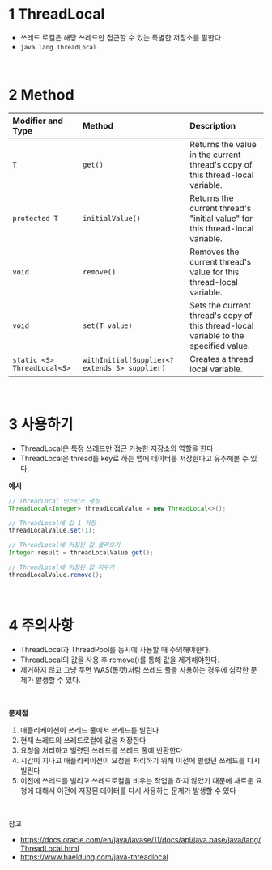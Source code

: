 # 1 ThreadLocal

* 쓰레드 로컬은 해당 쓰레드만 접근할 수 있는 특별한 저장소를 말한다
* `java.lang.ThreadLocal`

<br>

# 2 Method

| Modifier and Type           | Method                                        | Description                                                  |
| :-------------------------- | :-------------------------------------------- | :----------------------------------------------------------- |
| `T`                         | `get()`                                       | Returns the value in the current thread's copy of this thread-local variable. |
| `protected T`               | `initialValue()`                              | Returns the current thread's "initial value" for this thread-local variable. |
| `void`                      | `remove()`                                    | Removes the current thread's value for this thread-local variable. |
| `void`                      | `set(T value)`                                | Sets the current thread's copy of this thread-local variable to the specified value. |
| `static <S> ThreadLocal<S>` | `withInitial(Supplier<? extends S> supplier)` | Creates a thread local variable.                             |

<br>

# 3 사용하기

* ThreadLocal은 특정 쓰레드만 접근 가능한 저장소의 역할을 한다
* ThreadLocal은 thread를 key로 하는 맵에 데이터를 저장한다고 유추해볼 수 있다.



**예시**

```java
// ThreadLocal 인스턴스 생성
ThreadLocal<Integer> threadLocalValue = new ThreadLocal<>();

// ThreadLocal에 값 1 저장
threadLocalValue.set(1);

// ThreadLocal에 저장된 값 불러오기
Integer result = threadLocalValue.get();

// ThreadLocal에 저장된 값 지우기
threadLocalValue.remove();
```

<br>

# 4 주의사항

* ThreadLocal과 ThreadPool를 동시에 사용할 때 주의해야한다.
* ThreadLocal의 값을 사용 후 remove()를 통해 값을 제거해야한다.
* 제거하지 않고 그냥 두면 WAS(톰캣)처럼 쓰레드 풀을 사용하는 경우에 심각한 문제가 발생할 수 있다.

<br>

**문제점**

1. 애플리케이션이 쓰레드 풀에서 쓰레드를 빌린다
2. 현재 쓰레드의 쓰레드로컬에 값을 저장한다
3. 요청을 처리하고 빌렸던 쓰레드를 쓰레드 풀에 반환한다
4. 시간이 지나고 애플리케이션이 요청을 처리하기 위해 이전에 빌렸던 쓰레드를 다시 빌린다
5. 이전에 쓰레드를 빌리고 쓰레드로컬을 비우는 작업을 하지 않았기 때문에 새로운 요청에 대해서 이전에 저장된 데이터를 다시 사용하는 문제가 발생할 수 있다

<br>

참고

* https://docs.oracle.com/en/java/javase/11/docs/api/java.base/java/lang/ThreadLocal.html
* https://www.baeldung.com/java-threadlocal